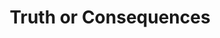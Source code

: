 ---
title: Truth or Consequences
url: /truth-or-consequences/
latitude: 33.133
longitude: -107.245
---